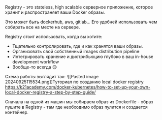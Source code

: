 Registry -  это stateless, high scalable серверное приложение, которое хранит и  распространяет ваши Docker образы.

Это может быть dockerhub, aws, gitlab...
Его удобней использовать чем собирать все на месте на сервере.

Registry стоит использовать, когда вы хотите:
- Тщательно контролировать, где и как хранятся ваши образы.
- Организовать свой собственный images distribution pipeline
- Интегрировать хранение  и дистрибьюцию глубоко в ваш in-house development  workflow
- Вообще-то всегда 🙃


Схема работы выглядит так:
![[Pasted image 20240925115534.png]]Туториал по созданию local docker registry
https://k21academy.com/docker-kubernetes/how-to-set-up-your-own-local-docker-registry-a-step-by-step-guide/

Сначала на одной из машин мы собираем образ из Dockerfile - образ пушите в Registry - там где необходимо образ пулится и создается контейнер. 
